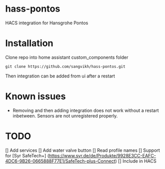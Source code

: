 # hass-pontos

HACS integration for Hansgrohe Pontos

# Installation

Clone repo into home assistant custom_components folder

``git clone https://github.com/sangvikh/hass-pontos.git``

Then integration can be added from ui after a restart

# Known issues

- Removing and then adding integration does not work without a restart inbetween. Sensors are not unregistered properly.

# TODO

[] Add services
[] Add water valve button
[] Read profile names
[] Support for [Syr SafeTech+] (https://www.syr.de/de/Produkte/9928E3CC-EAFC-4DC6-9B26-0665888F77E1/SafeTech-plus-Connect)
[] Include in HACS